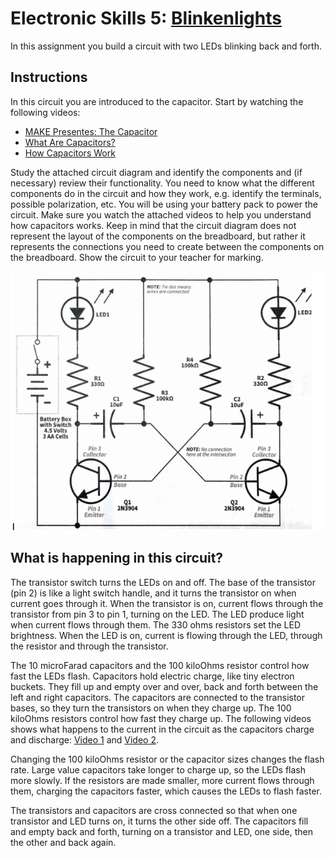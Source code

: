 # Electronic Skills 5: [Blinkenlights](http://helpdesk.esf.edu/cns/portals/0/Files/Documents/jargon-4.4.5/html/B/blinkenlights.html)
In this assignment you build a circuit with two LEDs blinking back and forth.

## Instructions
In this circuit you are introduced to the capacitor. Start by watching the following videos: 
* [MAKE Presentes: The Capacitor](https://youtu.be/ZYH9dGl4gUE) 
* [What Are Capacitors?](https://youtu.be/4Hg7SLhetXM) 
* [How Capacitors Work](https://youtu.be/5hFC9ugTGLs)

Study the attached circuit diagram and identify the components and (if necessary) review their functionality. You need to know what the different components do in the circuit and how they work, e.g. identify the terminals, possible polarization, etc. You will be using your battery pack to power the circuit. Make sure you watch the attached videos to help you understand how capacitors works. Keep in mind that the circuit diagram does not represent the layout of the components on the breadboard, but rather it represents the connections you need to create between the components on the breadboard.
Show the circuit to your teacher for marking.   

![Circuit5](images/circuit5.png)

## What is happening in this circuit?
The transistor switch turns the LEDs on and off. The base of the transistor (pin 2) is like a light switch handle, and it turns the transistor on when current goes through it. When the transistor is on, current flows through the transistor from pin 3 to pin 1, turning on the LED. The LED produce light when current flows through them. The 330 ohms resistors set the LED brightness. When the LED is on, current is flowing through the LED, through the resistor and through the transistor.
 
The 10 microFarad capacitors and the 100 kiloOhms resistor control how fast the LEDs flash. Capacitors hold electric charge, like tiny electron buckets. They fill up and empty over and over, back and forth between the left and right capacitors. The capacitors are connected to the transistor bases, so they turn the transistors on when they charge up. The 100 kiloOhms resistors control how fast they charge up. The following videos shows what happens to the current in the circuit as the capacitors charge and discharge: [Video 1](https://youtu.be/IvFVu7Jxa2I)  and [Video 2](https://youtu.be/5D2cLj28Pc8).
 
Changing the 100 kiloOhms resistor or the capacitor sizes changes the flash rate. Large value capacitors take longer to charge up, so the LEDs flash more slowly. If the resistors are made smaller, more current flows through them, charging the capacitors faster, which causes the LEDs to flash faster.
 
The transistors and capacitors are cross connected so that when one transistor and LED turns on, it turns the other side off. The capacitors fill and empty back and forth, turning on a transistor and LED, one side, then the other and back again.

